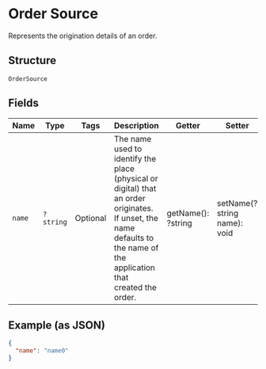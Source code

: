 
# Order Source

Represents the origination details of an order.

## Structure

`OrderSource`

## Fields

| Name | Type | Tags | Description | Getter | Setter |
|  --- | --- | --- | --- | --- | --- |
| `name` | `?string` | Optional | The name used to identify the place (physical or digital) that an order originates.<br>If unset, the name defaults to the name of the application that created the order. | getName(): ?string | setName(?string name): void |

## Example (as JSON)

```json
{
  "name": "name0"
}
```

